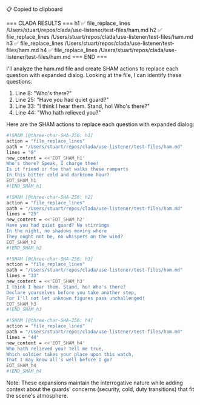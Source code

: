 📋 Copied to clipboard

=== CLADA RESULTS ===
h1 ✅ file_replace_lines /Users/stuart/repos/clada/use-listener/test-files/ham.md
h2 ✅ file_replace_lines /Users/stuart/repos/clada/use-listener/test-files/ham.md
h3 ✅ file_replace_lines /Users/stuart/repos/clada/use-listener/test-files/ham.md
h4 ✅ file_replace_lines /Users/stuart/repos/clada/use-listener/test-files/ham.md
=== END ===

I'll analyze the ham.md file and create SHAM actions to replace each question with expanded dialog. Looking at the file, I can identify these questions:

1. Line 8: "Who's there?"
2. Line 25: "Have you had quiet guard?"
3. Line 33: "I think I hear them. Stand, ho! Who's there?"
4. Line 44: "Who hath relieved you?"

Here are the SHAM actions to replace each question with expanded dialog:

```sh sham
#!SHAM [@three-char-SHA-256: h1]
action = "file_replace_lines"
path = "/Users/stuart/repos/clada/use-listener/test-files/ham.md"
lines = "8"
new_content = <<'EOT_SHAM_h1'
Who's there? Speak, I charge thee!
Is it friend or foe that walks these ramparts
In this bitter cold and darksome hour?
EOT_SHAM_h1
#!END_SHAM_h1
```

```sh sham
#!SHAM [@three-char-SHA-256: h2]
action = "file_replace_lines"
path = "/Users/stuart/repos/clada/use-listener/test-files/ham.md"
lines = "25"
new_content = <<'EOT_SHAM_h2'
Have you had quiet guard? No stirrings
In the night, no shadows moving where
They ought not be, no whispers on the wind?
EOT_SHAM_h2
#!END_SHAM_h2
```

```sh sham
#!SHAM [@three-char-SHA-256: h3]
action = "file_replace_lines"
path = "/Users/stuart/repos/clada/use-listener/test-files/ham.md"
lines = "33"
new_content = <<'EOT_SHAM_h3'
I think I hear them. Stand, ho! Who's there?
Declare yourselves before you take another step,
For I'll not let unknown figures pass unchallenged!
EOT_SHAM_h3
#!END_SHAM_h3
```

```sh sham
#!SHAM [@three-char-SHA-256: h4]
action = "file_replace_lines"
path = "/Users/stuart/repos/clada/use-listener/test-files/ham.md"
lines = "44"
new_content = <<'EOT_SHAM_h4'
Who hath relieved you? Tell me true,
Which soldier takes your place upon this watch,
That I may know all's well before I go?
EOT_SHAM_h4
#!END_SHAM_h4
```

Note: These expansions maintain the interrogative nature while adding context about the guards' concerns (security, cold, duty transitions) that fit the scene's atmosphere.
